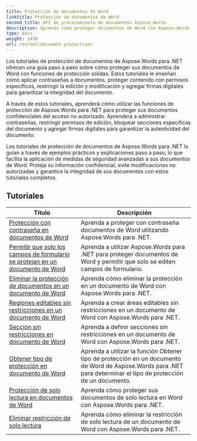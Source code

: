 ```yaml
---
title: Protección de documentos de Word
linktitle: Protección de documentos de Word
second_title: API de procesamiento de documentos Aspose.Words
description: Aprenda cómo proteger documentos de Word con Aspose.Words para .NET. Los tutoriales lo guiarán a través de los distintos métodos de protección, como bloquear cambios, protección con contraseña, restringir el acceso a elementos del documento y mucho más.
type: docs
weight: 1430
url: /es/net/document-protection/
---
```

Los tutoriales de protección de documentos de Aspose.Words para .NET ofrecen una guía paso a paso sobre cómo proteger sus documentos de Word con funciones de protección sólidas. Estos tutoriales le enseñan cómo aplicar contraseñas a documentos, proteger contenido con permisos específicos, restringir la edición y modificación y agregar firmas digitales para garantizar la integridad del documento.

A través de estos tutoriales, aprenderá cómo utilizar las funciones de protección de Aspose.Words para .NET para proteger sus documentos confidenciales del acceso no autorizado. Aprenderá a administrar contraseñas, restringir permisos de edición, bloquear secciones específicas del documento y agregar firmas digitales para garantizar la autenticidad del documento.

Los tutoriales de protección de documentos de Aspose.Words para .NET lo guían a través de ejemplos prácticos y explicaciones paso a paso, lo que facilita la aplicación de medidas de seguridad avanzadas a sus documentos de Word. Proteja su información confidencial, evite modificaciones no autorizadas y garantice la integridad de sus documentos con estos tutoriales completos.

 ## Tutoriales
| Título | Descripción |
| --- | --- |
| [Protección con contraseña en documentos de Word](./password-protection/) | Aprenda a proteger con contraseña documentos de Word utilizando Aspose.Words para .NET. |
| [Permitir que solo los campos de formulario se protejan en un documento de Word](./allow-only-form-fields-protect/) | Aprenda a utilizar Aspose.Words para .NET para proteger documentos de Word y permitir que solo se editen campos de formulario. |
| [Eliminar la protección de documentos en un documento de Word](./remove-document-protection/) | Aprenda cómo eliminar la protección en un documento de Word con Aspose.Words para .NET. |
| [Regiones editables sin restricciones en un documento de Word](./unrestricted-editable-regions/) | Aprenda a crear áreas editables sin restricciones en un documento de Word con Aspose.Words para .NET. |
| [Sección sin restricciones en documento de Word](./unrestricted-section/) | Aprenda a definir secciones sin restricciones en un documento de Word con Aspose.Words para .NET. |
| [Obtener tipo de protección en documento de Word](./get-protection-type/) | Aprenda a utilizar la función Obtener tipo de protección en un documento de Word de Aspose.Words para .NET para determinar el tipo de protección de un documento. |
| [Protección de solo lectura en documentos de Word](./read-only-protection/) | Aprenda cómo proteger sus documentos de solo lectura en Word con Aspose.Words para .NET. |
| [Eliminar restricción de solo lectura](./remove-read-only-restriction/) | Aprenda cómo eliminar la restricción de solo lectura de un documento de Word con Aspose.Words para .NET. |